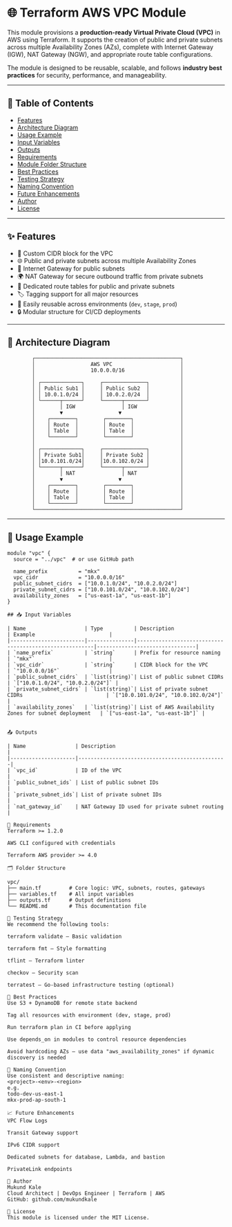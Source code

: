 # 🌐 Terraform AWS VPC Module

This module provisions a **production-ready Virtual Private Cloud (VPC)** in AWS using Terraform. It supports the creation of public and private subnets across multiple Availability Zones (AZs), complete with Internet Gateway (IGW), NAT Gateway (NGW), and appropriate route table configurations.

The module is designed to be reusable, scalable, and follows **industry best practices** for security, performance, and manageability.

---

## 📌 Table of Contents

- [Features](#features)
- [Architecture Diagram](#architecture-diagram)
- [Usage Example](#usage-example)
- [Input Variables](#input-variables)
- [Outputs](#outputs)
- [Requirements](#requirements)
- [Module Folder Structure](#module-folder-structure)
- [Best Practices](#best-practices)
- [Testing Strategy](#testing-strategy)
- [Naming Convention](#naming-convention)
- [Future Enhancements](#future-enhancements)
- [Author](#author)
- [License](#license)

---

## ✨ Features

- 🚀 Custom CIDR block for the VPC
- 🌐 Public and private subnets across multiple Availability Zones
- 🌉 Internet Gateway for public subnets
- 🌍 NAT Gateway for secure outbound traffic from private subnets
- 📍 Dedicated route tables for public and private subnets
- 🏷️ Tagging support for all major resources
- 🔁 Easily reusable across environments (`dev`, `stage`, `prod`)
- 🔒 Modular structure for CI/CD deployments

---

## 📐 Architecture Diagram

            ┌───────────────────────────────────────────────┐
            │                  AWS VPC                      │
            │                  10.0.0.0/16                  │
            │                                               │
            │ ┌─────────────┐     ┌──────────────┐          │
            │ │ Public Sub1 │     │ Public Sub2  │          │
            │ │ 10.0.1.0/24 │     │ 10.0.2.0/24  │          │
            │ └──────┬──────┘     └──────┬───────┘          │
            │        │ IGW               │ IGW              │
            │        ▼                  ▼                   │
            │    ┌────────┐        ┌────────┐               │
            │    │ Route  │        │ Route  │               │
            │    │ Table  │        │ Table  │               │
            │    └────────┘        └────────┘               │
            │                                               │
            │ ┌─────────────┐     ┌──────────────┐          │
            │ │ Private Sub1│     │ Private Sub2 │          │
            │ │10.0.101.0/24│     │10.0.102.0/24 │          │
            │ └──────┬──────┘     └──────┬───────┘          │
            │        │ NAT               │ NAT              │
            │        ▼                  ▼                   │
            │    ┌────────┐        ┌────────┐               │
            │    │ Route  │        │ Route  │               │
            │    │ Table  │        │ Table  │               │
            │    └────────┘        └────────┘               │
            └───────────────────────────────────────────────┘


---

## 🚀 Usage Example

```hcl
module "vpc" {
  source = "../vpc"  # or use GitHub path

  name_prefix          = "mkx"
  vpc_cidr             = "10.0.0.0/16"
  public_subnet_cidrs  = ["10.0.1.0/24", "10.0.2.0/24"]
  private_subnet_cidrs = ["10.0.101.0/24", "10.0.102.0/24"]
  availability_zones   = ["us-east-1a", "us-east-1b"]
}

## 📥 Input Variables

| Name                   | Type          | Description                                            | Example                        |
|------------------------|---------------|--------------------------------------------------------|--------------------------------|
| `name_prefix`          | `string`      | Prefix for resource naming                             | `"mkx"`                        |
| `vpc_cidr`             | `string`      | CIDR block for the VPC                                 | `"10.0.0.0/16"`                |
| `public_subnet_cidrs`  | `list(string)`| List of public subnet CIDRs                            | `["10.0.1.0/24", "10.0.2.0/24"]` |
| `private_subnet_cidrs` | `list(string)`| List of private subnet CIDRs                           | `["10.0.101.0/24", "10.0.102.0/24"]` |
| `availability_zones`   | `list(string)`| List of AWS Availability Zones for subnet deployment   | `["us-east-1a", "us-east-1b"]` |


📤 Outputs

| Name                | Description                                    |
|---------------------|------------------------------------------------|
| `vpc_id`            | ID of the VPC                                  |
| `public_subnet_ids` | List of public subnet IDs                      |
| `private_subnet_ids`| List of private subnet IDs                     |
| `nat_gateway_id`    | NAT Gateway ID used for private subnet routing |

🧩 Requirements
Terraform >= 1.2.0

AWS CLI configured with credentials

Terraform AWS provider >= 4.0

🗂️ Folder Structure

vpc/
├── main.tf         # Core logic: VPC, subnets, routes, gateways
├── variables.tf    # All input variables
├── outputs.tf      # Output definitions
└── README.md       # This documentation file

🧪 Testing Strategy
We recommend the following tools:

terraform validate – Basic validation

terraform fmt – Style formatting

tflint – Terraform linter

checkov – Security scan

terratest – Go-based infrastructure testing (optional)

🧠 Best Practices
Use S3 + DynamoDB for remote state backend

Tag all resources with environment (dev, stage, prod)

Run terraform plan in CI before applying

Use depends_on in modules to control resource dependencies

Avoid hardcoding AZs — use data "aws_availability_zones" if dynamic discovery is needed

🔖 Naming Convention
Use consistent and descriptive naming:
<project>-<env>-<region>
e.g.
todo-dev-us-east-1
mkx-prod-ap-south-1

📈 Future Enhancements
VPC Flow Logs

Transit Gateway support

IPv6 CIDR support

Dedicated subnets for database, Lambda, and bastion

PrivateLink endpoints

🙋 Author
Mukund Kale
Cloud Architect | DevOps Engineer | Terraform | AWS
GitHub: github.com/mukundkale

📄 License
This module is licensed under the MIT License.
